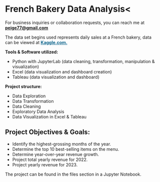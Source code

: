 # French Bakery Data Analysis<

For business inquiries or collaboration requests, you can reach me at <span style="font-weight: bold; color: #fff87e;">peige77@gmail.com</span>

The data set begins used represents daily sales at a French bakery, data can be viewed at <a href="https://www.kaggle.com/datasets/matthieugimbert/french-bakery-daily-sales" style="color: #0B638B; font-weight: bold;">Kaggle.com.</a>

**Tools & Software utilized:**

- Python with JupyterLab (data cleaning, transformation, manipulation & visualization)
- Excel (data visualization and dashboard creation)
- Tableau (data visualization and dashboard)

**Project structure:**
- Data Exploration
- Data Transformation
- Data Cleaning
- Exploratory Data Analysis
- Data Visualization in Excel & Tableau

## Project Objectives & Goals:
- Identify the highest-grossing months of the year.
- Determine the top 10 best-selling items on the menu.
- Determine year-over-year revenue growth.
- Project total yearly revenue for 2022.
- Project yearly revenue for 2023.

The project can be found in the files section in a Jupyter Notebook.
